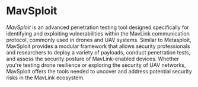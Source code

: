 # MavSploit

*MavSploit* is an advanced penetration testing tool designed specifically for identifying and exploiting vulnerabilities within the MavLink communication protocol, commonly used in drones and UAV systems. Similar to Metasploit, MavSploit provides a modular framework that allows security professionals and researchers to deploy a variety of payloads, conduct penetration tests, and assess the security posture of MavLink-enabled devices. Whether you're testing drone resilience or exploring the security of UAV networks, MavSploit offers the tools needed to uncover and address potential security risks in the MavLink ecosystem.